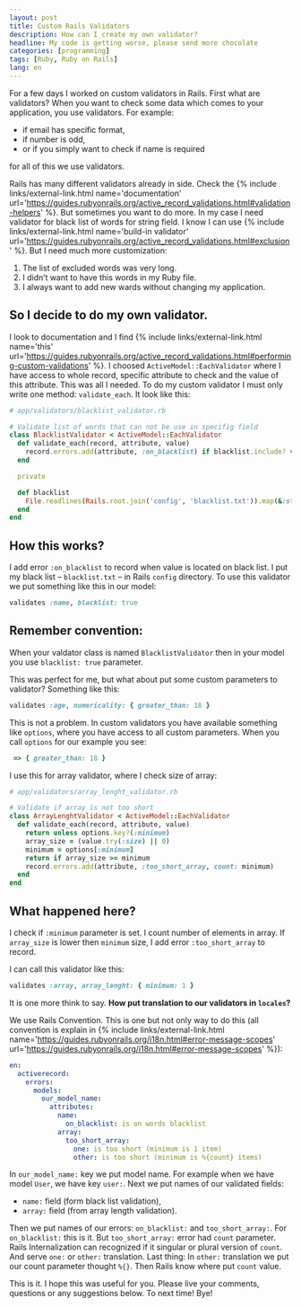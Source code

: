 ```yaml
---
layout: post
title: Custom Rails Validators
description: How can I create my own validator?
headline: My code is getting worse, please send more chocolate
categories: [programming]
tags: [Ruby, Ruby on Rails]
lang: en
---
```


For a few days I worked on custom validators in Rails. First what are validators? When you want to check some data which comes to your application, you use validators. For example:

- if email has specific format,
- if number is odd,
- or if you simply want to check if name is required

for all of this we use validators.

Rails has many different validators already in side. Check the
{% include links/external-link.html
   name='documentation'
   url='https://guides.rubyonrails.org/active_record_validations.html#validation-helpers' %}.
But sometimes you want to do more. In my case I need validator for black list of words for string field. I know I can use
{% include links/external-link.html
   name='build-in validator'
   url='https://guides.rubyonrails.org/active_record_validations.html#exclusion' %}.
But I need much more customization:

1. The list of excluded words was very long.
2. I didn’t want to have this words in my Ruby file.
3. I always want to add new wards without changing my application.

## So I decide to do my own validator.

I look to documentation and I find
{% include links/external-link.html
   name='this'
   url='https://guides.rubyonrails.org/active_record_validations.html#performing-custom-validations' %}.
I choosed `ActiveModel::EachValidator` where I have access to whole record, specific attribute to check and the value of this attribute. This was all I needed. To do my custom validator I must only write one method: `validate_each`. It look like this:

```ruby
# app/validators/blacklist_validator.rb

# Validate list of words that can not be use in specifig field
class BlacklistValidator < ActiveModel::EachValidator
  def validate_each(record, attribute, value)
    record.errors.add(attribute, :on_blacklist) if blacklist.include? value
  end

  private

  def blacklist
    File.readlines(Rails.root.join('config', 'blacklist.txt')).map(&:strip)
  end
end
```

## How this works?

I add error `:on_blacklist` to record when value is located on black list. I put my black list – `blacklist.txt` – in Rails `config` directory. To use this validator we put something like this in our model:

```ruby
validates :name, blacklist: true
```

## Remember convention:

When your valdator class is named `BlacklistValidator` then in your model you use `blacklist: true` parameter.

This was perfect for me, but what about put some custom parameters to validator? Something like this:

```ruby
validates :age, numericality: { greater_than: 18 }
```

This is not a problem. In custom validators you have available something like `options`, where you have access to all custom parameters. When you call `options` for our example you see:

```ruby
 => { greater_than: 18 }
```

I use this for array validator, where I check size of array:

```ruby
# app/validators/array_lenght_validator.rb

# Validate if array is not too short
class ArrayLenghtValidator < ActiveModel::EachValidator
  def validate_each(record, attribute, value)
    return unless options.key?(:minimum)
    array_size = (value.try(:size) || 0)
    minimum = options[:minimum]
    return if array_size >= minimum
    record.errors.add(attribute, :too_short_array, count: minimum)
  end
end
```

## What happened here?

I check if `:minimum` parameter is set. I count number of elements in array. If `array_size` is lower then `minimum` size, I add error `:too_short_array` to record.

I can call this validator like this:

```ruby
validates :array, array_lenght: { minimum: 1 }
```

It is one more think to say. **How put translation to our validators in `locales`?**

We use Rails Convention. This is one but not only way to do this (all convention is explain in
{% include links/external-link.html
   name='https://guides.rubyonrails.org/i18n.html#error-message-scopes'
   url='https://guides.rubyonrails.org/i18n.html#error-message-scopes' %}):

```yaml
en:
  activerecord:
    errors:
      models:
        our_model_name:
          attributes:
            name:
              on_blacklist: is on words blacklist
            array:
              too_short_array:
                one: is too short (minimum is 1 item)
                other: is too short (minimum is %{count} items)
```

In `our_model_name:` key we put model name. For example when we have model `User`, we have key `user:`. Next we put names of our validated fields:

- `name:` field (form black list validation),
- `array:` field (from array length validation).

Then we put names of our errors: `on_blacklist:` and `too_short_array:`. For `on_blacklist:` this is it. But `too_short_array:` error had `count` parameter. Rails Internalization can recognized if it singular or plural version of `count`. And serve `one:` or `other:` translation. Last thing: In `other:` translation we put our count parameter thought `%{}`. Then Rails know where put `count` value.

This is it. I hope this was useful for you. Please live your comments,
questions or any suggestions below. To next time! Bye!

